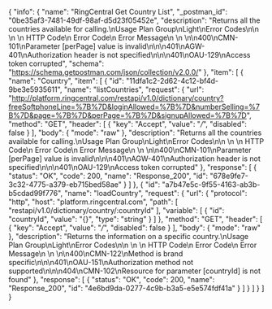 {
  "info": {
    "name": "RingCentral Get Country List",
    "_postman_id": "0be35af3-7481-49df-98af-d5d23f05452e",
    "description": "Returns all the countries available for calling.\nUsage Plan Group\nLight\nError Codes\n\n \n  \n   HTTP Code\n   Error Code\n   Error Message\n   \n \n\n400\nCMN-101\nParameter [perPage] value is invalid\n\n\n401\nAGW-401\nAuthorization header is not specified\n\n\n401\nOAU-129\nAccess token corrupted",
    "schema": "https://schema.getpostman.com/json/collection/v2.0.0/"
  },
  "item": [
    {
      "name": "Country",
      "item": [
        {
          "id": "11dfa1c2-2d62-4c12-bf4d-9be3e5935611",
          "name": "listCountries",
          "request": {
            "url": "http://platform.ringcentral.com/restapi/v1.0/dictionary/country?freeSoftphoneLine=%7B%7D&loginAllowed=%7B%7D&numberSelling=%7B%7D&page=%7B%7D&perPage=%7B%7D&signupAllowed=%7B%7D",
            "method": "GET",
            "header": [
              {
                "key": "Accept",
                "value": "*/*",
                "disabled": false
              }
            ],
            "body": {
              "mode": "raw"
            },
            "description": "Returns all the countries available for calling.\nUsage Plan Group\nLight\nError Codes\n\n \n  \n   HTTP Code\n   Error Code\n   Error Message\n   \n \n\n400\nCMN-101\nParameter [perPage] value is invalid\n\n\n401\nAGW-401\nAuthorization header is not specified\n\n\n401\nOAU-129\nAccess token corrupted"
          },
          "response": [
            {
              "status": "OK",
              "code": 200,
              "name": "Response_200",
              "id": "678e9fe7-3c32-4775-a379-eb715bed58ae"
            }
          ]
        },
        {
          "id": "a7b47e5c-9f55-4163-ab3b-b5cdad99f776",
          "name": "loadCountry",
          "request": {
            "url": {
              "protocol": "http",
              "host": "platform.ringcentral.com",
              "path": [
                "restapi/v1.0/dictionary/country/:countryId"
              ],
              "variable": [
                {
                  "id": "countryId",
                  "value": "{}",
                  "type": "string"
                }
              ]
            },
            "method": "GET",
            "header": [
              {
                "key": "Accept",
                "value": "*/*",
                "disabled": false
              }
            ],
            "body": {
              "mode": "raw"
            },
            "description": "Returns the information on a specific country.\nUsage Plan Group\nLight\nError Codes\n\n \n  \n   HTTP Code\n   Error Code\n   Error Message\n   \n \n\n400\nCMN-122\nMethod is brand specific\n\n\n401\nOAU-151\nAuthorization method not supported\n\n\n404\nCMN-102\nResource for parameter [countryId] is not found"
          },
          "response": [
            {
              "status": "OK",
              "code": 200,
              "name": "Response_200",
              "id": "4e6bd9da-0277-4c9b-b3a5-e5e574fdf41a"
            }
          ]
        }
      ]
    }
  ]
}